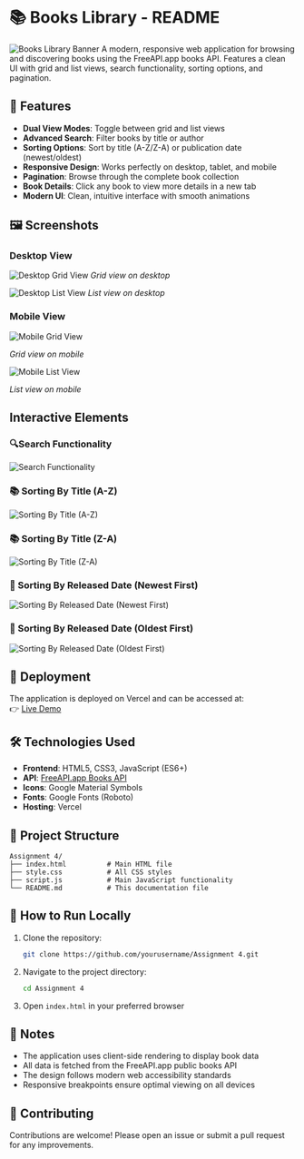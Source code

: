 # 📚 Books Library - README

![Books Library Banner](<https://media-hosting.imagekit.io/e417e1d4fb3549d1/Screenshot%202025-04-13%20074919.png?Expires=1839119471&Key-Pair-Id=K2ZIVPTIP2VGHC&Signature=dj-uRttI0I0fdtv4nynk5xXycwJdEdK6UzyN5jnHSPV6k1q3liEYz8ubfnSOF0FUjnR6B~Aodg8mEjjOKIot0mcwOHJejjg-kBka1eR~w5oixD2CmsczC2KnNXpYRFXUEDn1OHNLc9Zg9GJV7ivDnZUtJqrLLi7p6BlJCpCZZsfqvKRz19emfjGsismdCWsbYYUwbm85DSW8Nr7RJx9k7jzcZJF4EKex~wK0DVLefEKO8mD78kPrDEdnfvX3y1OOIK7F6do5UVTOPEBeVqz-61~5zAtAqk3pfkDPVgE-P3ylUsjVTse8uQoj2bN4e2lrWvgGm~Hm7bNM2T~YVzjkaw__>)
A modern, responsive web application for browsing and discovering books using the FreeAPI.app books API. Features a clean UI with grid and list views, search functionality, sorting options, and pagination.


## 🌟 Features

- **Dual View Modes**: Toggle between grid and list views
- **Advanced Search**: Filter books by title or author
- **Sorting Options**: Sort by title (A-Z/Z-A) or publication date (newest/oldest)
- **Responsive Design**: Works perfectly on desktop, tablet, and mobile
- **Pagination**: Browse through the complete book collection
- **Book Details**: Click any book to view more details in a new tab
- **Modern UI**: Clean, intuitive interface with smooth animations


## 🖼️ Screenshots

### Desktop View

![Desktop Grid View](<https://media-hosting.imagekit.io/e417e1d4fb3549d1/Screenshot%202025-04-13%20074919.png?Expires=1839119471&Key-Pair-Id=K2ZIVPTIP2VGHC&Signature=dj-uRttI0I0fdtv4nynk5xXycwJdEdK6UzyN5jnHSPV6k1q3liEYz8ubfnSOF0FUjnR6B~Aodg8mEjjOKIot0mcwOHJejjg-kBka1eR~w5oixD2CmsczC2KnNXpYRFXUEDn1OHNLc9Zg9GJV7ivDnZUtJqrLLi7p6BlJCpCZZsfqvKRz19emfjGsismdCWsbYYUwbm85DSW8Nr7RJx9k7jzcZJF4EKex~wK0DVLefEKO8mD78kPrDEdnfvX3y1OOIK7F6do5UVTOPEBeVqz-61~5zAtAqk3pfkDPVgE-P3ylUsjVTse8uQoj2bN4e2lrWvgGm~Hm7bNM2T~YVzjkaw__>)
*Grid view on desktop*


![Desktop List View](<https://media-hosting.imagekit.io/200a635a03de4384/Screenshot%202025-04-13%20074949.png?Expires=1839119471&Key-Pair-Id=K2ZIVPTIP2VGHC&Signature=bQRfmsOzidW~-mMFD~wsuyGhEgsdiVzHxYQfD-z77Wpfok5qivJjg4pSvRuoWVFrYEU2L1bpVY96qwv-3OARfyeMORFy0odj3XQdRtjNMoBnKALW55nFVKUa2QlyKtzT61WJGsl9DenNXwH~1KJYicrR6H1o6rl9eXmWD5dGPE7oqvAIhBxhAZ-F4B09d6u3wnbUmBQbULa1qn436N4ZABD2pnRQZh5X1TAVWdYg1COxLgwKmiqfWnsYJhhG7ALl8ChoJQye7C8sm~4BY-zEVMP4WgOS-eQ2wwrRQMyRX-ARg9hHCEpp2GsWcCysGP8hK6Ye2AwUXrzH~d4XmUZl3w__>)
*List view on desktop*

### Mobile View

![Mobile Grid View](<https://media-hosting.imagekit.io/6652b534e0624321/Screenshot%202025-04-13%20075153.png?Expires=1839119471&Key-Pair-Id=K2ZIVPTIP2VGHC&Signature=qkF3RIjHCVSXTAjR2SevgtyXNIODO5g5XQOMd6vk6gKbf3H9Agda8LX466-rB22dLQ0vTnOpI6gh76lcV10Pn4IwtrakamozIOVbm1vQlEwH2ZXMvfK~WqdWiYWvHa4-6jZSfTUmC9OwZZYjoGVUWPq~wJ2DpVqrUBYna7X9VkfttustTrQraADZEzeSw1p02curj-XqKqEeUH8wWVYjDhueuRy4-WYr6gAbNCcaI7zsGC3kL6gMMNsfvSZcEwgMe46dGp5BwMQVGpEv9hETo3Vdab0jyHkuKO52t6U9BXG8E0Ys3ngr65-5xRN4EqPFjmvIvEO8iDNF24Mks7UGUQ__>)

*Grid view on mobile*



![Mobile List View](<https://media-hosting.imagekit.io/a8f0f6bf13bb4a45/Screenshot%202025-04-13%20075124.png?Expires=1839119471&Key-Pair-Id=K2ZIVPTIP2VGHC&Signature=shXDG7cEZjxy~v75QeqwaDGxPi-BrDIijYI9cAIF5ofAPHIacbkPsmtat2uvtClkc9L1jT-buBaAUg0Qeo8IfA01f30Tgj9smbD3jXHWGEMAnWxWjYvpD85aciDHMm2N5bJCQDixNzfDwUsUgWVT1ntVU0CJ6oB8fjPtS3Ml2CU5bvdXPM-HE8bOY8Wph3LTmrV4SWI12dWihg2NrTe8ZkmRNYQ6YYuugsjwpEL2Q-Ht801HHKzZWdL2KvNZHYiutggCaf9VJ86n-H9xM5mxGcn3I4tZltMU~5PRRDBOY9QCyDMww4OoXprombZ3QknvjJb6koS3aaMgwXn2M4s8qg__>)

*List view on mobile*



## Interactive Elements

### 🔍Search Functionality
![Search Functionality](<https://media-hosting.imagekit.io/49b1514a2bc74c42/Screenshot%202025-04-13%20075223.png?Expires=1839119471&Key-Pair-Id=K2ZIVPTIP2VGHC&Signature=y3BTtzmcaDn~yavgbARStWr1OzGamDMPQNx5swy-MT1xZhjY3Vf1jXWI4A1kSkPzRipQ8aKaDZunEZ~JkmW2z9i36eZhbXTOjw20W7VFs1oX3AoVQq4Vnf0BUAcr6GAvjHUz~r8GaGpNGuHmgYVi5ImaHlEZyxgBLv8hZYOox2ARI7xLJjMvTDqcQfl2Y0wrI74TBuOjxgwOoH1rdJSpSLH~fArKs~yVHfsZ9ZcP4Ec96aRMUpkYSdDs4aOzbsHN5sAG8Ah~VEwz9LU~N8lhUt4~3nkWD9oAQNdR0fqS~GGPeqTwN3bjTZYmMbSY9OEn58Oq5kBOOHedaUmBOQ83WA__>)


### 📚 Sorting By Title (A-Z)

![Sorting By Title (A-Z)](<https://media-hosting.imagekit.io/efbd5751dae14049/Screenshot%202025-04-13%20075432.png?Expires=1839119471&Key-Pair-Id=K2ZIVPTIP2VGHC&Signature=pKyBP-48DfouCQ2asES6bYeL3YPp7HlbITyd~z07iKKYXhyM1Phz9SiCSMKX2YxDXUK8tUL0ghD58Y4~vK2Iy2cD82aYPzt3jCJaOo814Tuu9TZUD04pBWEs5v2RzPDw4bcCReDLFXNzSBtGFjwa1-xRbxZ9l~tddCT3zgO9VzZ~Q9ZX7rBDAX7WaEQZ8yfTfU98QYU2EnPktdMryxHQthbiWXnCWbvaJ8kUo~pfRovKHswJlyzGbpUZkMDcWiCwPXrCI~bpL4VJ~1vMP3HjrUBcgjelRntCuXx~7hSyrVl60dgNOmi-dyWLi2moF11FdIYmCZxiea3BYwvPqwtbpw__>)

### 📚 Sorting By Title (Z-A)

![Sorting By Title (Z-A)](<https://media-hosting.imagekit.io/ed435ecc2c614926/Screenshot%202025-04-13%20075446.png?Expires=1839119471&Key-Pair-Id=K2ZIVPTIP2VGHC&Signature=Wdq5xnYVuLL~Np06PzzH8fT5dQb82F2k9MB0MAkLH8hk7Nn1Pz1SjSpRuN09WTDqNuwAyR9xRGc082dM~Jrw1tZ~jlFPRLhxcsXJUmOMVUDVXd~ut6qtVWqMTkfH6sTP6sKpaDSwUhkikIBVth6cjj~0U64SctHEQ4PpCu7qJfTpKtfJqnhm5rA-eDj2uxCVlTLIiJW4kWR4ghZ3sNfxyW-MXPyYB~XdqEwvu0l~n3si3fIOXq59tGZKChJfi8VhDEbZuc6uVwN-CGrPPVwOWWxeKbPYfRw4BVL0KJq4OBRHBGKXEDaBGzLLxFZipf4LJZzxYfqkGVrbtvwpkNDe6A__>)


### 📅 Sorting By Released Date (Newest First)

![Sorting By Released Date (Newest First)](<https://media-hosting.imagekit.io/1244e002b06f4e79/Screenshot%202025-04-13%20075407.png?Expires=1839119471&Key-Pair-Id=K2ZIVPTIP2VGHC&Signature=0AhZdDdY4LlbD1yjcf7WSMvQ6gIwFJPB9woOQBudVAt7ps2Q7r7Qmu-sI9PhyJ0Ltz61Kryfp7vKtAUu-6VG82oyKR3nY--2D~obVDWgxUqrYIuvdqQdyvxmeYJMCNP75tsTKwEAKqcYw8IQ7Tw2HIZwVc3CCcXy9WAqj6g0zMO2PT3lmDfGxx5hcjCFTKAxqo-9Z9RwU35DrRt2fPibH8qjqhU2vLjp75BOuxHxcR40VcwEeJqHcm0ygQC2frnHbxMHDAKYUpzZFdWOp7dW3voiHAq1kvyypl6AzJLTZC2wx5gZCeB11d2fyCNLsWZvrqevrockJLSGLYAaUAqtKg__>)


### 📅 Sorting By Released Date (Oldest First)

![Sorting By Released Date (Oldest First)](<https://media-hosting.imagekit.io/0006dbabf6144acb/Screenshot%202025-04-13%20075420.png?Expires=1839119471&Key-Pair-Id=K2ZIVPTIP2VGHC&Signature=HBlewkj3MMSYYNR1BnFvF1VTasmMWeu6fPf7GWp7BmTDCCSODNpi2JB902Euflb1jqWk3lrJ6HAgHH3YC6We~ZPlLrv6n1QVjv8~BO7zT2E6o7D8rsBs4LWPu-dWUgMGXhhJOlJ5XIWW6B-zh~ZW3-kf8NBgrNHCA9hHHawEU9mmjOVT4~vJNtxFCQmTXQRQ5WA1h2Msu4UTijaJ6sZhGtWDEZolDrsr4xcv1-DuQMtl6iZ0gxhAaafkHPHJXjB~tJiQaZb-IUGxe0~OesLguzz7itwIOal62tT1n7niibGu5mMb9wtVm5DzO4F2FlzOKHJC3oegyRsctHAosI4avQ__>)


## 🚀 Deployment

The application is deployed on Vercel and can be accessed at:  
👉 [Live Demo](https://masterjis-books-library.vercel.app/)

## 🛠️ Technologies Used

- **Frontend**: HTML5, CSS3, JavaScript (ES6+)
- **API**: [FreeAPI.app Books API](https://freeapi.hashnode.space/api-guide/apireference/getBooks)
- **Icons**: Google Material Symbols
- **Fonts**: Google Fonts (Roboto)
- **Hosting**: Vercel

## 📂 Project Structure

```
Assignment 4/
├── index.html          # Main HTML file
├── style.css           # All CSS styles
├── script.js           # Main JavaScript functionality
└── README.md           # This documentation file
```

## 🔧 How to Run Locally

1. Clone the repository:
   ```bash
   git clone https://github.com/yourusername/Assignment 4.git
   ```
2. Navigate to the project directory:
   ```bash
   cd Assignment 4
   ```
3. Open `index.html` in your preferred browser

## 📝 Notes

- The application uses client-side rendering to display book data
- All data is fetched from the FreeAPI.app public books API
- The design follows modern web accessibility standards
- Responsive breakpoints ensure optimal viewing on all devices

## 🤝 Contributing

Contributions are welcome! Please open an issue or submit a pull request for any improvements.

